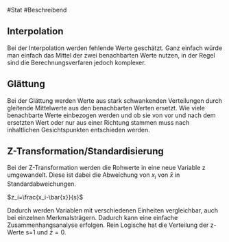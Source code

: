 #Stat #Beschreibend 

## Interpolation

Bei der Interpolation werden fehlende Werte geschätzt. Ganz einfach würde man einfach das Mittel der zwei benachbarten Werte nutzen, in der Regel sind die Berechnungsverfaren jedoch komplexer.

## Glättung

Bei der Glättung werden Werte aus stark schwankenden Verteilungen durch gleitende Mittelwerte aus den benachbarten Werten ersetzt. Wie viele benachbarte Werte einbezogen werden und ob sie von vor und nach dem ersetzten Wert oder nur aus einer Richtung stammen muss nach inhaltlichen Gesichtspunkten entschieden werden.

## Z-Transformation/Standardisierung

Bei der Z-Transformation werden die Rohwerte in eine neue Variable z umgewandelt. Diese ist dabei die Abweichung von $x_i$ von $\bar{x}$ in Standardabweichungen.

$z_i=\frac{x_i-\bar{x}}{s}$

Dadurch werden Variablen mit verschiedenen Einheiten vergleichbar, auch bei einzelnen Merkmalsträgern. Dadurch kann eine einfache Zusammenhangsanalyse erfolgen. Rein Logische hat die Verteilung der z-Werte s=1 und $\bar{z}=0$. 

